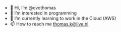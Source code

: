 - 👋 Hi, I’m @ovothomas
- 👀 I’m interested in programming
- 🌱 I’m currently learning to work in the Cloud (AWS)
- 📫 How to reach me thomas.k@live.nl

<!---
ovothomas/ovothomas is a ✨ special ✨ repository because its `README.md` (this file) appears on your GitHub profile.
You can click the Preview link to take a look at your changes.
--->
